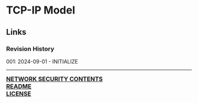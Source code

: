 # TCP-IP Model

## Links
### Revision History
001: 2024-09-01 - INITIALIZE

---
<font size=3><b>[NETWORK SECURITY CONTENTS](https://github.com/ryancranie/cybersecurity-osint/blob/main/Contents/-%20Network%20Security%20Contents.md)<br>
[README](https://github.com/ryancranie/cybersecurity-osint/blob/main/README.md)<br>
[LICENSE](https://github.com/ryancranie/cybersecurity-osint/blob/main/LICENSE)</b></font>